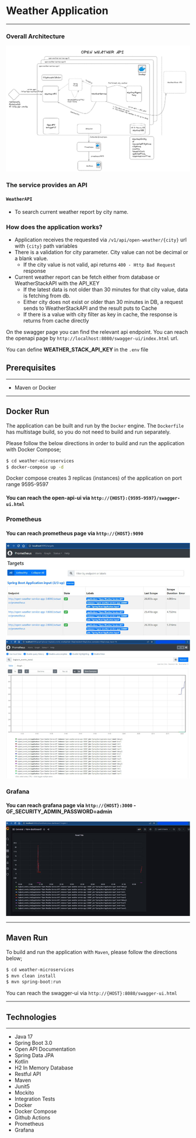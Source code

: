 # Weather Application

---
### Overall Architecture
![Overall Architecture](asset/overall-architecture.jpg)

### The service provides an API
#### `WeatherAPI`
* To search current weather report by city name.


### How does the application works?
* Application receives the requested via `/v1/api/open-weather/{city}` url with `{city}` path variables
* There is a validation for city parameter. City value can not be decimal or a blank value.
    * If the city value is not valid, api returns `400 - Http Bad Request` response
* Current weather report can be fetch either from database or WeatherStackAPI with the API_KEY
    * If the latest data is not older than 30 minutes for that city value, data is fetching from db.
    * Either city does not exist or older than 30 minutes in DB, a request sends to WeatherStackAPI and the result puts to Cache
    * If there is a value with city filter as key in cache, the response is returns from cache directly

On the swagger page you can find the relevant api endpoint.
You can reach the openapi page by `http://localhost:8080/swagger-ui/index.html` url.

You can define <b>WEATHER_STACK_API_KEY </b> in the `.env` file


## Prerequisites

---
- Maven or Docker
---

## Docker Run
The application can be built and run by the `Docker` engine. The `Dockerfile` has multistage build, so you do not need to build and run separately.

Please follow the below directions in order to build and run the application with Docker Compose;

```sh
$ cd weather-microservices
$ docker-compose up -d
```

Docker compose creates 3 replicas (instances) of the application on port range 9595-9597

#### You can reach the open-api-ui via  `http://{HOST}:{9595-9597}/swagger-ui.html`
### Prometheus
#### You can reach prometheus page via `http://{HOST}:9090`
![Prometheus 1](asset/prometheus1.jpg) ![Prometheus 2](asset/prometheus2.jpg)
### Grafana
#### You can reach grafana page via `http://{HOST}:3000` - GF_SECURITY_ADMIN_PASSWORD=admin
![Grafana](asset/grafana.jpg)

---
## Maven Run
To build and run the application with `Maven`, please follow the directions below;

```sh
$ cd weather-microservices
$ mvn clean install
$ mvn spring-boot:run
```
You can reach the swagger-ui via  `http://{HOST}:8080/swagger-ui.html`

---

## Technologies

---
- Java 17
- Spring Boot 3.0
- Open API Documentation
- Spring Data JPA
- Kotlin
- H2 In Memory Database
- Restful API
- Maven
- Junit5
- Mockito
- Integration Tests
- Docker
- Docker Compose
- Github Actions
- Prometheus
- Grafana